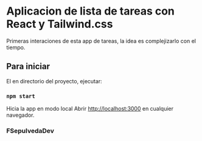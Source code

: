 # Aplicacion de lista de tareas con React y Tailwind.css

Primeras interaciones de esta app de tareas, la idea es complejizarlo con el tiempo.

## Para iniciar

El en directorio del proyecto, ejecutar:

### `npm start`

Hicia la app en modo local
Abrir [http://localhost:3000](http://localhost:3000) en cualquier navegador.

### FSepulvedaDev
